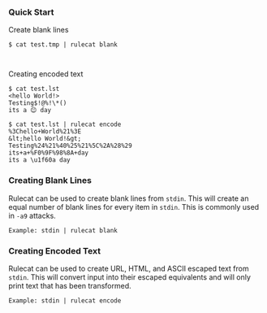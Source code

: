 ### Quick Start
Create blank lines
```
$ cat test.tmp | rulecat blank



```
Creating encoded text
```
$ cat test.lst
<hello World!>
Testing$!@%!\*()
its a 😊 day

$ cat test.lst | rulecat encode
%3Chello+World%21%3E
&lt;hello World!&gt;
Testing%24%21%40%25%21%5C%2A%28%29
its+a+%F0%9F%98%8A+day
its a \u1f60a day
```

### Creating Blank Lines
Rulecat can be used to create blank lines from `stdin`. This will create an
equal number of blank lines for every item in `stdin`. This is commonly used in
`-a9` attacks.
```
Example: stdin | rulecat blank
```

### Creating Encoded Text
Rulecat can be used to create URL, HTML, and ASCII escaped text from `stdin`.
This will convert input into their escaped equivalents and will only print text
that has been transformed.
```
Example: stdin | rulecat encode
```
